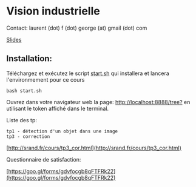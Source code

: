 # Vision industrielle

Contact: laurent (dot) f (dot) george (at) gmail (dot) com

[Slides](https://docs.google.com/presentation/d/17iv5m1SQ2FAT3V9iXPp6bFCdkRpRrzDLv_i-aScamiI/edit?usp=sharing)


Installation:
----------------

Téléchargez et exécutez le script [start.sh](./start.sh) qui installera et lancera l'environmement pour ce cours
    
    bash start.sh

Ouvrez dans votre navigateur web la page: [http://localhost:8888/tree?](http://localhost:8888/tree?) en utilisant le token affiché dans le terminal.

Liste des tp:

    tp1 - détection d'un objet dans une image
    tp3 - correction
[http://srand.fr/cours/tp3_cor.html](http://srand.fr/cours/tp3_cor.html)

Questionnaire de satisfaction:

  [https://goo.gl/forms/gdvfocgb8qFTFRk22](https://goo.gl/forms/gdvfocgb8qFTFRk22)

